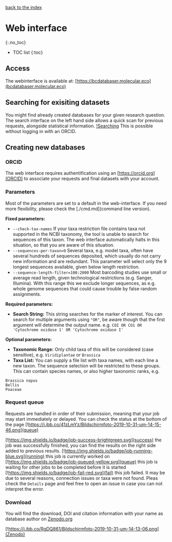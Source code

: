 [back to the index](./index.md)

# Web interface
{:.no_toc}

* TOC list
{:toc}

## Access
The webinterface is available at: [https://bcdatabaser.molecular.eco](bcdatabaser.molecular.eco)

## Searching for exisiting datasets 
You might find already created databases for your given research question. 
The search interface on the left hand side allows a quick scan for previous requests, alongside statistical information.
[!Searching](https://i.ibb.co/z8j66cd/Bildschirmfoto-2019-10-31-um-14-10-00.png)
This is possible without logging in with an ORCID.

## Creating new databases
### ORCID
The web interface requires authentification using an [https://orcid.org](ORCID) to associate your requests and final datasets with your account. 

### Parameters

Most of the parameters are set to a default in the web-interface. If you need more flexibility, please check the [./cmd.md](command line version).

**Fixed parameters:**
* ```--check-tax-names``` If your taxa restriction file contains taxa not supported in the NCBI taxonomy, the tool is unable to search for sequences of this taxon. The web interface automatically halts in this situation, so that you are aware of this situation.
* ```--sequences-per-taxon=9``` Several taxa, e.g. model taxa, often have several hundreds of sequences deposited, which usually do not carry new information and are redundant. This parameter will select only the 9 longest sequences available, given below length restriction.
* ```--sequence-length-filter=100:2000``` Most barcoding studies use small or average read length, given technological restrictions (e.g. Sanger, Illumina). With this range this we exclude longer sequences, as e.g. whole genome sequences that could cause trouble by false random assignments.

**Required parameters:**
* **Search String:** This string searches for the marker of interest. You can search for multiple arguments using ```"OR"```, be aware though that the first argument will determine the output name. e.g. ```COI OR CO1 OR 'Cytochrome oxidase 1' OR 'Cytochrome oxidase I'```

**Optional parameters:**
* **Taxonomic Range:**  Only child taxa of this will be considered (case sensitive), e.g. ```Viridiplantae``` or ```Brassica```
* **Taxa List:** You can supply a file list with taxa names, with each line a new taxon. The sequence selection will be restricted to these groups. This can contain species names, or also higher taxonomic ranks, e.g.
```
Brassica napus
Bellis
Poaceae
```


### Request queue

Requests are handled in order of their submission, meaning that your job may start immediately or delayed. 
You can check the status at the bottom of the page
[!https://i.ibb.co/41zLmYz/Bildschirmfoto-2019-10-31-um-14-15-46.png](queue)

[!https://img.shields.io/badge/job-success-brightgreen.svg](success) the job was successfully finished, you can find the results on the right side added to previous results.
[!https://img.shields.io/badge/job-running-blue.svg](running) this job is currently worked on
[!https://img.shields.io/badge/job-queued-yellow.svg](queue) this job is waiting for other jobs to be completed before it is started
[!https://img.shields.io/badge/job-fail-red.svg](fail) this job failed. It may be due to several reasons, connection issues or taxa were not found. Pleas check the ```Details``` page and feel free to open an issue in case you can not interpret the error.

### Download

You will find the download, DOI and citation information with your name as database author on [Zenodo.org](Zenodo.org)

[!https://i.ibb.co/RgDQ861/Bildschirmfoto-2019-10-31-um-14-13-06.png](Zenodo)

